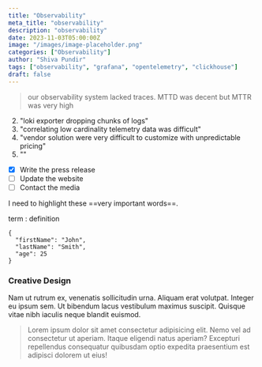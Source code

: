 ```yaml
---
title: "Observability"
meta_title: "observability"
description: "observability"
date: 2023-11-03T05:00:00Z
image: "/images/image-placeholder.png"
categories: ["Observability"]
author: "Shiva Pundir"
tags: ["observability", "grafana", "opentelemetry", "clickhouse"]
draft: false
---
```


> our observability system lacked traces. MTTD was decent but MTTR was very high

2. "loki exporter dropping chunks of logs"
3. "correlating low cardinality telemetry data was difficult"
4. "vendor solution were very difficult to customize with unpredictable pricing"
5. ""

- [x] Write the press release
- [ ] Update the website
- [ ] Contact the media

I need to highlight these ==very important words==.

term
: definition

```
{
  "firstName": "John",
  "lastName": "Smith",
  "age": 25
}
```

### Creative Design

Nam ut rutrum ex, venenatis sollicitudin urna. Aliquam erat volutpat. Integer eu ipsum sem. Ut bibendum lacus vestibulum maximus suscipit. Quisque vitae nibh iaculis neque blandit euismod.

> Lorem ipsum dolor sit amet consectetur adipisicing elit. Nemo vel ad consectetur ut aperiam. Itaque eligendi natus aperiam? Excepturi repellendus consequatur quibusdam optio expedita praesentium est adipisci dolorem ut eius!
